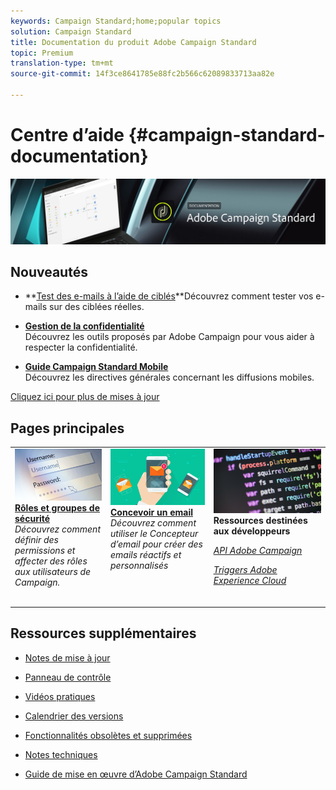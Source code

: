 ```yaml
---
keywords: Campaign Standard;home;popular topics
solution: Campaign Standard
title: Documentation du produit Adobe Campaign Standard
topic: Premium
translation-type: tm+mt
source-git-commit: 14f3ce8641785e88fc2b566c62089833713aa82e

---
```



# Centre d’aide {#campaign-standard-documentation}

![](start/using/assets/do-not-localize/banner_acs_doc.jpg)

## Nouveautés

* **[Test des e-mails à l’aide de ciblés](sending/using/testing-messages-using-target.md)**Découvrez comment tester vos e-mails sur des  ciblées réelles.

* **[Gestion de la confidentialité](https://helpx.adobe.com/campaign/kb/campaign-privacy.html)**<br/>Découvrez les outils proposés par Adobe Campaign pour vous aider à respecter la confidentialité.

* **[Guide Campaign Standard Mobile](https://helpx.adobe.com/campaign/kb/acs-mobile.html)**<br/>Découvrez les directives générales concernant les diffusions mobiles.

[Cliquez ici pour plus de mises à jour](rn/using/documentation-updates.md)

## Pages principales

<table>
<tr>
  <td valign="top">
    <a href="administration/using/about-access-management.md">
      <img alt="Rôles" src="start/using/assets/roles.png"/>
    </a>
    <div>
    <a href="administration/using/about-access-management.md"><strong>Rôles et groupes de sécurité</strong></a>
    </div>
    <em>Découvrez comment définir des permissions et affecter des rôles aux utilisateurs de Campaign.</em>
    <br>
  </td>
  <td valign="top">
    <a href="designing/using/designing-content-in-adobe-campaign.md">
      <img alt="Concepteur" src="start/using/assets/design.png" />
    </a>
    <div>
    <a href="designing/using/designing-content-in-adobe-campaign.md"><strong>Concevoir un email</strong></a>
    </div>
    <em>Découvrez comment utiliser le Concepteur d’email pour créer des emails réactifs et personnalisés</em> <br>
  </td>
  <td valign="top">
       <img alt="Développeurs" src="start/using/assets/dev.png" />
    <div>
    <strong>Ressources destinées aux développeurs</strong>
    </div>
    <p><em><a href="api/using/about-campaign-standard-apis.md">API Adobe Campaign</a></em></p>
    <p><em><a href="integrating/using/about-adobe-experience-cloud-triggers.md">Triggers Adobe Experience Cloud</a></em></p>
    <br>
  </td>
</tr>
</table>


## Ressources supplémentaires

* [Notes de mise à jour](rn/using/release-notes.md)

* [Panneau de contrôle](https://docs.adobe.com/content/help/en/control-panel/using/control-panel-home.html)

* [Vidéos pratiques](https://docs.adobe.com/content/help/en/campaign-learn/campaign-standard-tutorials/overview.html)

* [Calendrier des versions](https://helpx.adobe.com/campaign/kb/acs-release-planning.html)

* [Fonctionnalités obsolètes et supprimées](https://helpx.adobe.com/campaign/kb/acs-deprecated-and-removed-features.html)

* [Notes techniques](https://helpx.adobe.com/campaign/kb/acs-article-list.html)

* [Guide de mise en œuvre d’Adobe Campaign Standard](https://helpx.adobe.com/campaign/kb/campaign-standard-implementation-guide.html)
